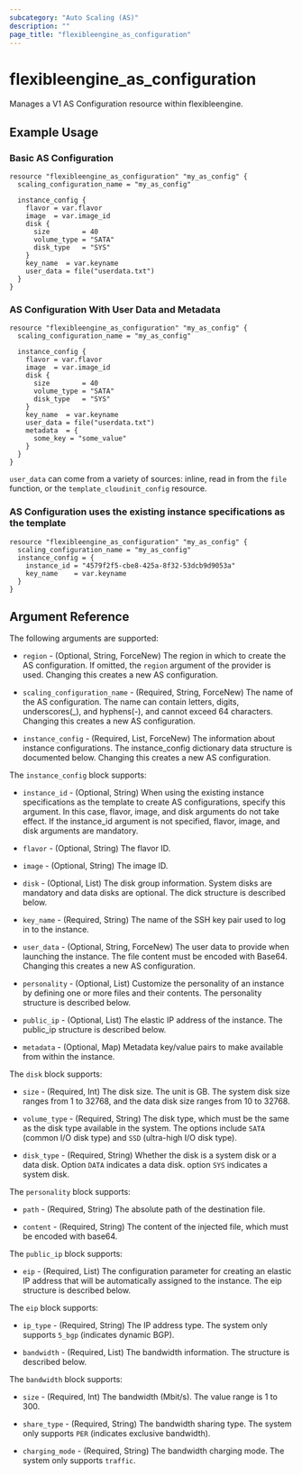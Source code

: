 ```yaml
---
subcategory: "Auto Scaling (AS)"
description: ""
page_title: "flexibleengine_as_configuration"
---
```


# flexibleengine_as_configuration

Manages a V1 AS Configuration resource within flexibleengine.

## Example Usage

### Basic AS Configuration

```hcl
resource "flexibleengine_as_configuration" "my_as_config" {
  scaling_configuration_name = "my_as_config"

  instance_config {
    flavor = var.flavor
    image  = var.image_id
    disk {
      size        = 40
      volume_type = "SATA"
      disk_type   = "SYS"
    }
    key_name  = var.keyname
    user_data = file("userdata.txt")
  }
}
```

### AS Configuration With User Data and Metadata

```hcl
resource "flexibleengine_as_configuration" "my_as_config" {
  scaling_configuration_name = "my_as_config"

  instance_config {
    flavor = var.flavor
    image  = var.image_id
    disk {
      size        = 40
      volume_type = "SATA"
      disk_type   = "SYS"
    }
    key_name  = var.keyname
    user_data = file("userdata.txt")
    metadata  = {
      some_key = "some_value"
    }
  }
}
```

`user_data` can come from a variety of sources: inline, read in from the `file`
function, or the `template_cloudinit_config` resource.

### AS Configuration uses the existing instance specifications as the template

```hcl
resource "flexibleengine_as_configuration" "my_as_config" {
  scaling_configuration_name = "my_as_config"
  instance_config = {
    instance_id = "4579f2f5-cbe8-425a-8f32-53dcb9d9053a"
    key_name    = var.keyname
  }
}
```

## Argument Reference

The following arguments are supported:

* `region` - (Optional, String, ForceNew) The region in which to create the AS configuration. If
    omitted, the `region` argument of the provider is used. Changing this
    creates a new AS configuration.

* `scaling_configuration_name` - (Required, String, ForceNew) The name of the AS configuration. The name can contain letters,
    digits, underscores(_), and hyphens(-), and cannot exceed 64 characters. Changing this creates a new AS configuration.

* `instance_config` - (Required, List, ForceNew) The information about instance configurations. The instance_config
    dictionary data structure is documented below. Changing this creates a new AS configuration.

The `instance_config` block supports:

* `instance_id` - (Optional, String) When using the existing instance specifications as the template to
    create AS configurations, specify this argument. In this case, flavor, image,
    and disk arguments do not take effect. If the instance_id argument is not specified,
    flavor, image, and disk arguments are mandatory.

* `flavor` - (Optional, String) The flavor ID.

* `image` - (Optional, String) The image ID.

* `disk` - (Optional, List) The disk group information. System disks are mandatory and data disks are optional.
    The dick structure is described below.

* `key_name` - (Required, String) The name of the SSH key pair used to log in to the instance.

* `user_data` - (Optional, String, ForceNew) The user data to provide when launching the instance.
    The file content must be encoded with Base64. Changing this creates a new AS configuration.

* `personality` - (Optional, List) Customize the personality of an instance by
    defining one or more files and their contents. The personality structure
    is described below.

* `public_ip` - (Optional, List) The elastic IP address of the instance. The public_ip structure
    is described below.

* `metadata` - (Optional, Map) Metadata key/value pairs to make available from
    within the instance.

The `disk` block supports:

* `size` - (Required, Int) The disk size. The unit is GB. The system disk size ranges from 1 to 32768,
    and the data disk size ranges from 10 to 32768.

* `volume_type` - (Required, String) The disk type, which must be the same as the disk type available in the system.
    The options include `SATA` (common I/O disk type) and `SSD` (ultra-high I/O disk type).

* `disk_type` - (Required, String) Whether the disk is a system disk or a data disk. Option `DATA` indicates
    a data disk. option `SYS` indicates a system disk.

The `personality` block supports:

* `path` - (Required, String) The absolute path of the destination file.

* `content` - (Required, String) The content of the injected file, which must be encoded with base64.

The `public_ip` block supports:

* `eip` - (Required, List) The configuration parameter for creating an elastic IP address
    that will be automatically assigned to the instance. The eip structure is described below.

The `eip` block supports:

* `ip_type` - (Required, String) The IP address type. The system only supports `5_bgp` (indicates dynamic BGP).

* `bandwidth` - (Required, List) The bandwidth information. The structure is described below.

The `bandwidth` block supports:

* `size` - (Required, Int) The bandwidth (Mbit/s). The value range is 1 to 300.

* `share_type` - (Required, String) The bandwidth sharing type. The system only supports `PER` (indicates exclusive
  bandwidth).

* `charging_mode` - (Required, String) The bandwidth charging mode. The system only supports `traffic`.
